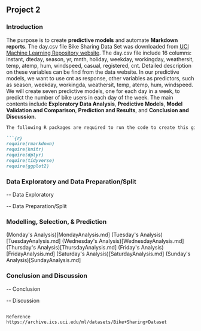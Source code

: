 ## Project 2    

### Introduction        

The purpose is to create **predictive models** and automate **Markdown reports**. The day.csv file Bike Sharing Data Set was downloaded from [UCI Machine Learning Repository website](https://archive.ics.uci.edu/ml/datasets/Bike+Sharing+Dataset). The day.csv file include 16 columns: instant, dteday, season, yr, mnth, holiday, weekday, workingday, weathersit, temp, atemp, hum, windspeed, casual, registered, cnt. Detailed description on these variables can be find from the data website. In our predictive models, we want to use cnt as response, other variables as predictors, such as season, weekday, workingda, weathersit, temp, atemp, hum, windspeed. We will create seven predictive models, one for each day in a week, to predict the number of bike users in each day of the week. The main contents include **Exploratory Data Analysis**, **Predictive Models**, **Model Validation and Comparison**, **Prediction and Results**, and **Conclusion and Discussion**.

```markdown
The following R packages are required to run the code to create this gitbub page.      

```{r}
require(rmarkdown)
require(knitr)
require(dplyr)
require(tidyverse)
require(ggplot2)
```             
### Data Exploratory and Data Preparation/Split    

-- Data Exploratory  

-- Data Preparation/Split    

### Modelling, Selection, & Prediction  

(Monday's Analysis)[MondayAnalysis.md]
(Tuesday's Analysis)[TuesdayAnalysis.md]
(Wednesday's Analysis)[WednesdayAnalysis.md]
(Thursday's Analysis)[ThursdayAnalysis.md]
(Friday's Analysis)[FridayAnalysis.md]
(Saturday's Analysis)[SaturdayAnalysis.md]
(Sunday's Analysis)[SundayAnalysis.md]

### Conclusion and Discussion      

-- Conclusion    

-- Discussion      

```

Reference
https://archive.ics.uci.edu/ml/datasets/Bike+Sharing+Dataset
